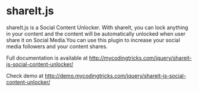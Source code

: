 # shareIt.js
shareIt.js is a Social Content Unlocker. With shareIt, you can lock anything in your content and the content will be automatically unlocked when user share it on Social Media.You can use this plugin to increase your social media followers and your content shares.

Full documentation is available at http://mycodingtricks.com/jquery/shareit-js-social-content-unlocker/

Check demo at http://demo.mycodingtricks.com/jquery/shareit-js-social-content-unlocker/
